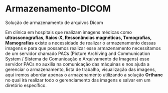 # Armazenamento-DICOM

Solução de armazenamento de arquivos Dicom

Em clínica em hospitais que realizam imagens médicas como **ultrassonografias, Raios-X, Ressonâncias magnéticas, Tomografias, Mamografias** existe a necessidade de realizar o armazenamento dessas imagens e para que possamos realizar esse armazenamento necessitamos de um servidor chamado PACs (Picture Archiving and Communication System / Sistema de Comunicação e Arquivamento de Imagens) esse servidor PACs no auxilia na comunicação das máquinas e nos ajuda a gerenciar o armazenamento, lista de trabalho, visualização das imagens, aqui iremos abordar apenas o armazenamento utilizando a solução **Orthanc** no qual irá realizar todo o gerenciamento das imagens e salvar em um diretório específico.
